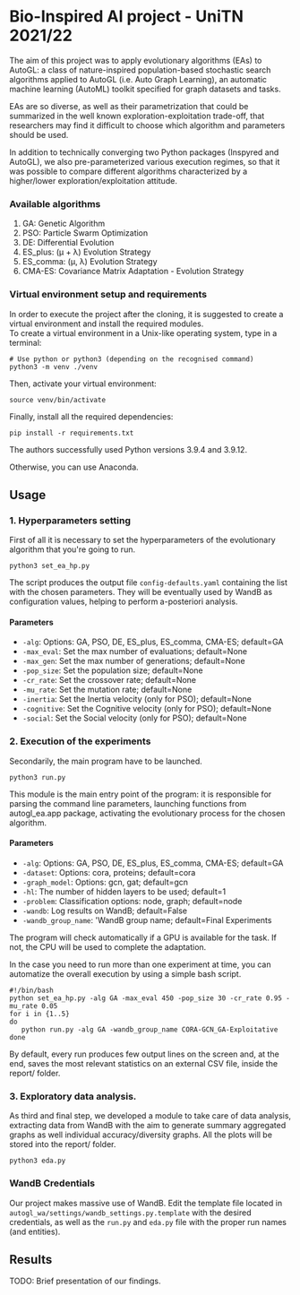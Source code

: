 # Bio-Inspired AI project - UniTN 2021/22

The aim of this project was to apply evolutionary algorithms (EAs) to AutoGL: a class of nature-inspired population-based stochastic search algorithms applied to AutoGL (i.e. Auto Graph Learning), an automatic machine learning (AutoML) toolkit specified for graph datasets and tasks.

EAs are so diverse, as well as their parametrization that could be summarized in the well known exploration-exploitation trade-off, that researchers may find it difficult to choose which algorithm and parameters should be used.

In addition to technically converging two Python packages (Inspyred and AutoGL), we also pre-parameterized various execution regimes, so that it was possible to compare different algorithms characterized by a higher/lower exploration/exploitation attitude.

### Available algorithms

1. GA: Genetic Algorithm
2. PSO: Particle Swarm Optimization
3. DE: Differential Evolution
4. ES_plus: (μ + λ) Evolution Strategy
5. ES_comma: (μ, λ) Evolution Strategy
6. CMA-ES: Covariance Matrix Adaptation - Evolution Strategy

### Virtual environment setup and requirements

In order to execute the project after the cloning, it is suggested to create a virtual environment and install the 
required modules.  
To create a virtual environment in a Unix-like operating system, type in a terminal:

```
# Use python or python3 (depending on the recognised command)
python3 -m venv ./venv
```

Then, activate your virtual environment:

```
source venv/bin/activate
```

Finally, install all the required dependencies:

```
pip install -r requirements.txt
```

The authors successfully used Python versions 3.9.4 and 3.9.12.

Otherwise, you can use Anaconda.

## Usage

### 1. Hyperparameters setting

First of all it ìs necessary to set the hyperparameters of the evolutionary algorithm that you're going to run. 

```
python3 set_ea_hp.py
```

The script produces the output file `config-defaults.yaml` containing the list with the chosen parameters. They will be 
eventually used by WandB as configuration values, helping to perform a-posteriori analysis.

#### Parameters

* `-alg`: Options: GA, PSO, DE, ES_plus, ES_comma, CMA-ES; default=GA
* `-max_eval`: Set the max number of evaluations; default=None
* `-max_gen`: Set the max number of generations; default=None
* `-pop_size`: Set the population size; default=None
* `-cr_rate`: Set the crossover rate; default=None
* `-mu_rate`: Set the mutation rate; default=None
* `-inertia`: Set the Inertia velocity (only for PSO); default=None
* `-cognitive`: Set the Cognitive velocity (only for PSO); default=None
* `-social`: Set the Social velocity (only for PSO); default=None

### 2. Execution of the experiments

Secondarily, the main program have to be launched.

```
python3 run.py
```

This module is the main entry point of the program: it is responsible for parsing the command line parameters, launching
functions from autogl_ea.app package, activating the evolutionary process for the chosen algorithm.

#### Parameters

* `-alg`: Options: GA, PSO, DE, ES_plus, ES_comma, CMA-ES; default=GA
* `-dataset`: Options: cora, proteins; default=cora
* `-graph_model`: Options: gcn, gat; default=gcn
* `-hl`: The number of hidden layers to be used; default=1
* `-problem`: Classification options: node, graph; default=node
* `-wandb`: Log results on WandB; default=False
* `-wandb_group_name`: 'WandB group name; default=Final Experiments

The program will check automatically if a GPU is available for the task. If not, the CPU will be used to complete the adaptation.

In the case you need to run more than one experiment at time, you can automatize the overall execution by using a simple bash script.

```
#!/bin/bash
python set_ea_hp.py -alg GA -max_eval 450 -pop_size 30 -cr_rate 0.95 -mu_rate 0.05
for i in {1..5}
do
   python run.py -alg GA -wandb_group_name CORA-GCN_GA-Exploitative
done
```

By default, every run produces few output lines on the screen and, at the end, saves the most relevant statistics on an external CSV file, inside the report/ folder.

### 3. Exploratory data analysis.

As third and final step, we developed a module to take care of data analysis, extracting data from WandB with the aim to generate summary aggregated graphs as well individual accuracy/diversity graphs. 
All the plots will be stored into the report/ folder.

```
python3 eda.py
```

### WandB Credentials

Our project makes massive use of WandB. Edit the template file located in `autogl_wa/settings/wandb_settings.py.template` 
with the desired credentials, as well as the `run.py` and `eda.py` file with the proper run names (and entities).

## Results

TODO: Brief presentation of our findings.